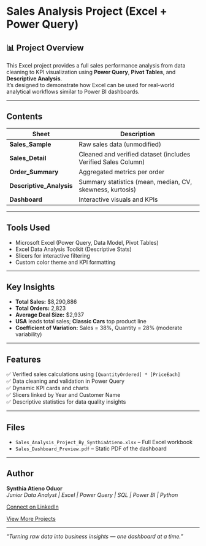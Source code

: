 # Sales Analysis Project (Excel + Power Query)

## 📊 Project Overview
This Excel project provides a full sales performance analysis  from data cleaning to KPI visualization using **Power Query**, **Pivot Tables**, and **Descriptive Analysis**.  
It’s designed to demonstrate how Excel can be used for real-world analytical workflows similar to Power BI dashboards.

---

## Contents
| Sheet | Description |
|--------|--------------|
| **Sales_Sample** | Raw sales data (unmodified) |
| **Sales_Detail** | Cleaned and verified dataset (includes Verified Sales Column) |
| **Order_Summary** | Aggregated metrics per order |
| **Descriptive_Analysis** | Summary statistics (mean, median, CV, skewness, kurtosis) |
| **Dashboard** | Interactive visuals and KPIs |

---

##  Tools Used
- Microsoft Excel (Power Query, Data Model, Pivot Tables)
- Excel Data Analysis Toolkit (Descriptive Stats)
- Slicers for interactive filtering
- Custom color theme and KPI formatting

---

##  Key Insights
- **Total Sales:** $8,290,886  
- **Total Orders:** 2,823  
- **Average Deal Size:** $2,937  
- **USA** leads total sales; **Classic Cars** top product line  
- **Coefficient of Variation:** Sales = 38%, Quantity = 28% (moderate variability)

---

##  Features
✅ Verified sales calculations using `[QuantityOrdered] * [PriceEach]`  
✅ Data cleaning and validation in Power Query  
✅ Dynamic KPI cards and charts  
✅ Slicers linked by Year and Customer Name  
✅ Descriptive statistics for data quality insights  

---

## Files
- `Sales_Analysis_Project_By_SynthiaAtieno.xlsx` – Full Excel workbook  
- `Sales_Dashboard_Preview.pdf` – Static PDF of the dashboard

---

## Author
**Synthia Atieno Oduor**  
*Junior Data Analyst | Excel | Power Query | SQL | Power BI | Python*

[Connect on LinkedIn](hwww.linkedin.com/in/synthia-oduor-08b5361a7)

 
[View More Projects](https://github.com/)

---

 *“Turning raw data into business insights — one dashboard at a time.”*


